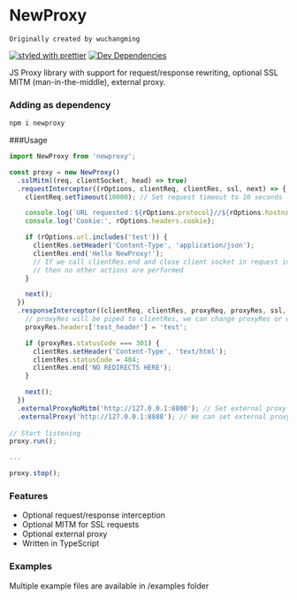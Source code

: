 # NewProxy

`Originally created by wuchangming`

[![styled with prettier](https://img.shields.io/badge/styled_with-prettier-ff69b4.svg)](https://github.com/prettier/prettier)
[![Dev Dependencies](https://david-dm.org/alexjoverm/typescript-library-starter/dev-status.svg)](https://david-dm.org/alexjoverm/typescript-library-starter?type=dev)

JS Proxy library with support for request/response rewriting, optional SSL MITM (man-in-the-middle), external proxy.


### Adding as dependency

```bash
npm i newproxy
```

###Usage

```js
import NewProxy from 'newproxy';

const proxy = new NewProxy()
  .sslMitm((req, clientSocket, head) => true)
  .requestInterceptor((rOptions, clientReq, clientRes, ssl, next) => {
    clientReq.setTimeout(10000); // Set request timeout to 10 seconds

    console.log(`URL requested：${rOptions.protocol}//${rOptions.hostname}:${rOptions.port}`);
    console.log('Cookie:', rOptions.headers.cookie);

    if (rOptions.url.includes('test')) {
      clientRes.setHeader('Content-Type', 'application/json');
      clientRes.end('Hello NewProxy!');
      // If we call clientRes.end and close client socket in request interception
      // then no other actions are performed
    }

    next();
  })
  .responseInterceptor((clientReq, clientRes, proxyReq, proxyRes, ssl, next) => {
    // proxyRes will be piped to clientRes, we can change proxyRes or write to clientRes directly here
    proxyRes.headers['test_header'] = 'test';

    if (proxyRes.statusCode === 301) {
      clientRes.setHeader('Content-Type', 'text/html');
      clientRes.statusCode = 404;
      clientRes.end('NO REDIRECTS HERE');
    }

    next();
  })
  .externalProxyNoMitm('http://127.0.0.1:8800'); // Set external proxy for non-MITM SSL requests
  .externalProxy('http://127.0.0.1:8888'); // We can set external proxy statically or by fn
  
// Start listening 
proxy.run();

...

proxy.stop();
```

### Features

 - Optional request/response interception
 - Optional MITM for SSL requests
 - Optional external proxy
 - Written in TypeScript
 
### Examples
 
 Multiple example files are available in /examples folder
 

